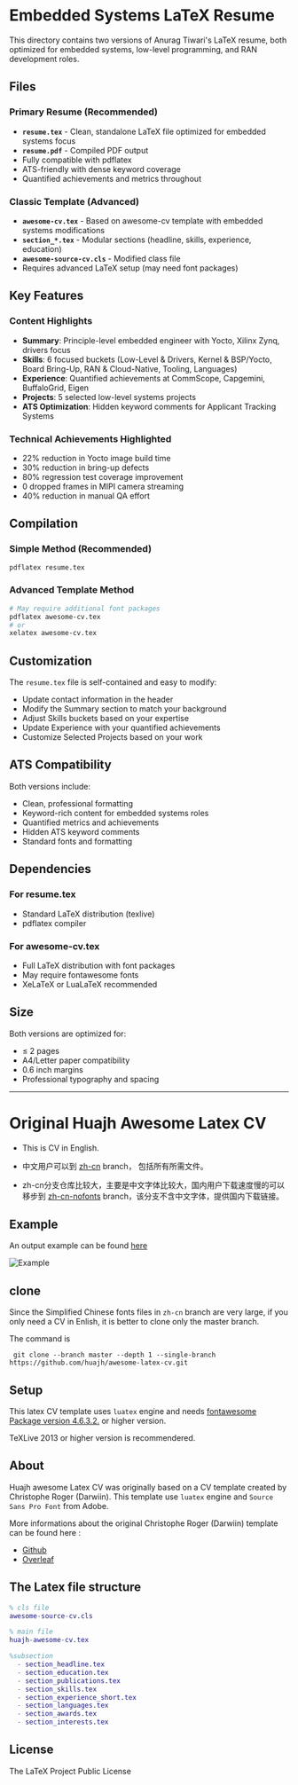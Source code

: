 # Embedded Systems LaTeX Resume

This directory contains two versions of Anurag Tiwari's LaTeX resume, both optimized for embedded systems, low-level programming, and RAN development roles.

## Files

### Primary Resume (Recommended)
- **`resume.tex`** - Clean, standalone LaTeX file optimized for embedded systems focus
- **`resume.pdf`** - Compiled PDF output
- Fully compatible with pdflatex
- ATS-friendly with dense keyword coverage
- Quantified achievements and metrics throughout

### Classic Template (Advanced)
- **`awesome-cv.tex`** - Based on awesome-cv template with embedded systems modifications
- **`section_*.tex`** - Modular sections (headline, skills, experience, education)
- **`awesome-source-cv.cls`** - Modified class file
- Requires advanced LaTeX setup (may need font packages)

## Key Features

### Content Highlights
- **Summary**: Principle-level embedded engineer with Yocto, Xilinx Zynq, drivers focus
- **Skills**: 6 focused buckets (Low-Level & Drivers, Kernel & BSP/Yocto, Board Bring-Up, RAN & Cloud-Native, Tooling, Languages)
- **Experience**: Quantified achievements at CommScope, Capgemini, BuffaloGrid, Eigen
- **Projects**: 5 selected low-level systems projects
- **ATS Optimization**: Hidden keyword comments for Applicant Tracking Systems

### Technical Achievements Highlighted
- 22% reduction in Yocto image build time
- 30% reduction in bring-up defects  
- 80% regression test coverage improvement
- 0 dropped frames in MIPI camera streaming
- 40% reduction in manual QA effort

## Compilation

### Simple Method (Recommended)
```bash
pdflatex resume.tex
```

### Advanced Template Method
```bash
# May require additional font packages
pdflatex awesome-cv.tex
# or
xelatex awesome-cv.tex
```

## Customization

The `resume.tex` file is self-contained and easy to modify:
- Update contact information in the header
- Modify the Summary section to match your background
- Adjust Skills buckets based on your expertise
- Update Experience with your quantified achievements
- Customize Selected Projects based on your work

## ATS Compatibility

Both versions include:
- Clean, professional formatting
- Keyword-rich content for embedded systems roles
- Quantified metrics and achievements
- Hidden ATS keyword comments
- Standard fonts and formatting

## Dependencies

### For resume.tex
- Standard LaTeX distribution (texlive)
- pdflatex compiler

### For awesome-cv.tex
- Full LaTeX distribution with font packages
- May require fontawesome fonts
- XeLaTeX or LuaLaTeX recommended

## Size

Both versions are optimized for:
- ≤ 2 pages
- A4/Letter paper compatibility
- 0.6 inch margins
- Professional typography and spacing

---

# Original Huajh Awesome Latex CV  

+ This is CV in English.

+ 中文用户可以到 [zh-cn](https://github.com/huajh/awesome-latex-cv/tree/zh-cn) branch， 包括所有所需文件。


+ zh-cn分支仓库比较大，主要是中文字体比较大，国内用户下载速度慢的可以移步到 [zh-cn-nofonts](https://github.com/huajh/awesome-latex-cv/tree/zh-cn-nofonts) branch，该分支不含中文字体，提供国内下载链接。



## Example

An output example can be found [here](https://huajh.github.io/cv/awesome-cv.pdf)

![Example](http://huajh.github.io/img/cv/awesome-cv-1.png)


## clone
Since the Simplified Chinese fonts files in `zh-cn` branch are very large,  if you only need a CV in Enlish, it is better to clone only the master branch. 

The command is 

```
 git clone --branch master --depth 1 --single-branch https://github.com/huajh/awesome-latex-cv.git 
```


## Setup 

This latex CV template uses `luatex` engine and needs [fontawesome Package version 4.6.3.2.](http://www.ctan.org/tex-archive/fonts/fontawesome) or higher version.

TeXLive 2013 or higher version is recommendered.

## About

Huajh awesome Latex CV was originally based on a CV template created by Christophe Roger (Darwiin). This template use `luatex` engine and `Source Sans Pro Font` from Adobe.

More informations about the original Christophe Roger (Darwiin) template can be found here :

   -  [ Github ](https://github.com/darwiin/awesome-neue-latex-cv)
   -  [ Overleaf ](https://www.overleaf.com/latex/templates/awesome-source-cv/wrdjtkkytqcw)   


## The Latex file structure

```matlab
% cls file
awesome-source-cv.cls   

% main file
huajh-awesome-cv.tex

%subsection
  - section_headline.tex
  - section_education.tex
  - section_publications.tex
  - section_skills.tex
  - section_experience_short.tex
  - section_languages.tex
  - section_awards.tex
  - section_interests.tex
```


## License

The LaTeX Project Public License
